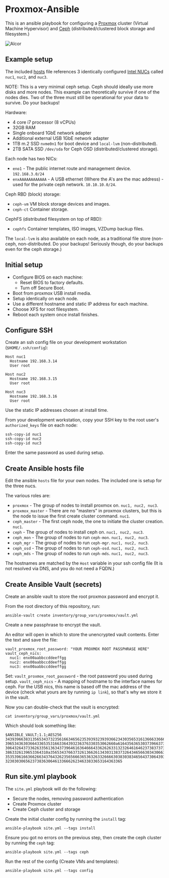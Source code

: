 # Proxmox-Ansible

This is an ansible playbook for configuring a [Proxmox](https://pve.proxmox.com) cluster (Virtual Machine
Hypervisor) and [Ceph](https://ceph.com/) (distributed/clustered block storage and filesystem.)

![Alcor](https://github.com/PlenusPyramis/proxmox-ansible/blob/images/images/alcor.gif?raw=true)

## Example setup

The included [hosts](inventory/hosts.yml) file references 3 identically configured [Intel
NUCs](https://ark.intel.com/content/www/us/en/ark/products/126140/intel-nuc-kit-nuc8i7beh.html)
called `nuc1`, `nuc2`, and `nuc3`.

NOTE: This is a very minimal ceph setup. Ceph should ideally use more disks and
more nodes. This example can theoretically survive if one of the nodes dies. Two
of the three must still be operational for your data to survive. Do your
backups!

Hardware:

 * 4 core i7 processor (8 vCPUs)
 * 32GB RAM
 * Single onboard 1GbE network adapter
 * Additional external USB 1GbE network adapter
 * 1TB m.2 SSD `nvme0n1` for boot device and `local-lvm` (non-distributed).
 * 2TB SATA SSD `/dev/sda` for Ceph OSD (distributed/clustered storage).

Each node has two NICs:

 * `eno1` - The public internet route and management device. `192.168.3.0/24`
 * `enxAAAAAAAAAAAA` - A USB ethernet (Where the A's are the mac address) - used
   for the private ceph network. `10.10.10.0/24`.

Ceph RBD (block) storage:

 * `ceph-vm` VM block storage devices and images.
 * `ceph-ct` Container storage.

CephFS (distributed filesystem on top of RBD):

 * `cephfs` Container templates, ISO images, VZDump backup files.

The `local-lvm` is also available on each node, as a traditional file store
(non-ceph, non-distributed. Do your backups! Seriously though, do your backups
even for the ceph storage.)

## Initial setup

* Configure BIOS on each machine:
  * Reset BIOS to factory defaults.
  * Turn off Secure Boot.
* Boot from proxmox USB install media.
* Setup identically on each node.
* Use a different hostname and static IP address for each machine.
* Choose XFS for root filesystem.
* Reboot each system once install finishes.

## Configure SSH

Create an ssh config file on your development workstation (`$HOME/.ssh/config`):

```
Host nuc1
  Hostname 192.168.3.14
  User root

Host nuc2
  Hostname 192.168.3.15
  User root

Host nuc3
  Hostname 192.168.3.16
  User root
```

Use the static IP addresses chosen at install time.

From your development workstation, copy your SSH key to the root user's `authorized_keys` file on each node:

```
ssh-copy-id nuc1
ssh-copy-id nuc2
ssh-copy-id nuc3
```

Enter the same password as used during setup.

## Create Ansible hosts file

Edit the ansible `hosts` file for your own nodes. The included one is setup for
the three nucs.

The various roles are:

 * `proxmox` - The group of nodes to install proxmox on. `nuc1, nuc2, nuc3`.
 * `proxmox_master` - There are no "masters" in proxmox clusters, but this is
   the node to issue the first create cluster command. `nuc1`.
 * `ceph_master` - The first ceph node, the one to initiate the cluster
   creation. `nuc1`.
 * `ceph` - The group of nodes to install ceph on. `nuc1, nuc2, nuc3`.
 * `ceph_mon` - The group of nodes to run `ceph-mon`. `nuc1, nuc2, nuc3`.
 * `ceph_mgr` - The group of nodes to run `ceph-mgr`. `nuc1, nuc2, nuc3`.
 * `ceph_osd` - The group of nodes to run `ceph-osd`. `nuc1, nuc2, nuc3`.
 * `ceph_mds` - The group of nodes to run `ceph-mds`. `nuc1, nuc2, nuc3`.
 

The hostnames are matched by the `Host` variable in your ssh config file (It is
not resolved via DNS, and you do not need a FQDN.)

## Create Ansible Vault (secrets)

Create an ansible vault to store the root proxmox password and encrypt it.

From the root directory of this repository, run:

```
ansible-vault create inventory/group_vars/proxmox/vault.yml
```

Create a new passphrase to encrypt the vault.

An editor will open in which to store the unencrypted vault contents. Enter the
text and save the file:

```
vault_proxmox_root_password: "YOUR PROXMOX ROOT PASSPHRASE HERE"
vault_ceph_nics:
  nuc1: enx00aabbccddeeffgg
  nuc2: enx00aabbccddeeffgg
  nuc3: enx00aabbccddeeffgg
```

Set:
 `vault_proxmox_root_password` - the root password you used during setup.
 `vault_ceph_nics` - A mapping of hostname to the interface names for ceph. For the USB nics, this name is based off the mac address of the device (check what yours are by running `ip link`), so that's why we store it in the vault.

Now you can double-check that the vault is encrypted:

```
cat inventory/group_vars/proxmox/vault.yml 
```

Which should look something like:

```
$ANSIBLE_VAULT;1.1;AES256
34393966383135653437323561663465623539393239393662343035653161366633666365643065
3965343630366433653531663364393236376330353062660a616435636530373966373962663565
30643264373362633561363437396461636466643362626331323264616462373837373263616135
3863326139653364310a356534376637326136626134303138373264346566303430663661303537
35353961663662663437643262356566636536326332666630383038346564373064393538366334
3230303065623738363064613366626234633833653164363365
```

## Run site.yml playbook

The `site.yml` playbook will do the following:

 * Secure the nodes, removing password authentication
 * Create Proxmox cluster
 * Create Ceph cluster and storage

Create the initial cluster config by running the `install` tag:

```
ansible-playbook site.yml --tags install
```

Ensure you got no errors on the previous step, then create the ceph cluster by
running the `ceph` tag:

```
ansible-playbook site.yml --tags ceph
```

Run the rest of the config (Create VMs and templates):

```
ansible-playbook site.yml --tags config
```

